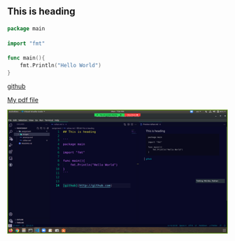 ## This is heading 

```go
package main

import "fmt"

func main(){
    fmt.Println("Hello World")
}
```


[github](http://github.com)

[My pdf file](../pdf/pdf.pdf)

![this is image](./images/image1.png)
